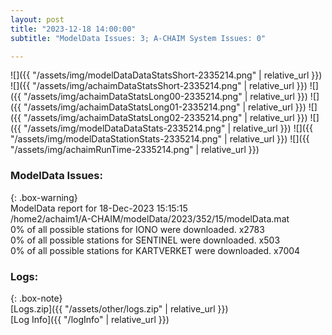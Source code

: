 ```yaml
---
layout: post
title: "2023-12-18 14:00:00"
subtitle: "ModelData Issues: 3; A-CHAIM System Issues: 0"

---
```


![]({{ "/assets/img/modelDataDataStatsShort-2335214.png" | relative_url }})
![]({{ "/assets/img/achaimDataStatsShort-2335214.png" | relative_url }})
![]({{ "/assets/img/achaimDataStatsLong00-2335214.png" | relative_url }})
![]({{ "/assets/img/achaimDataStatsLong01-2335214.png" | relative_url }})
![]({{ "/assets/img/achaimDataStatsLong02-2335214.png" | relative_url }})
![]({{ "/assets/img/modelDataDataStats-2335214.png" | relative_url }})
![]({{ "/assets/img/modelDataStationStats-2335214.png" | relative_url }})
![]({{ "/assets/img/achaimRunTime-2335214.png" | relative_url }})


### ModelData Issues:  
  
{: .box-warning}  
 ModelData report for 18-Dec-2023 15:15:15   
 /home2/achaim1/A-CHAIM/modelData/2023/352/15/modelData.mat   
 0% of all possible stations for IONO were downloaded. x2783   
 0% of all possible stations for SENTINEL were downloaded. x503   
 0% of all possible stations for KARTVERKET were downloaded. x7004   
  


### Logs:  
  
{: .box-note}  
[Logs.zip]({{ "/assets/other/logs.zip" | relative_url }})  
[Log Info]({{ "/logInfo" | relative_url }})  
